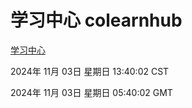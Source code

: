 # 学习中心 colearnhub
[学习中心](http://219.139.197.74:56308/colearnhub/)

2024年 11月 03日 星期日 13:40:02 CST

2024年 11月 03日 星期日 05:40:02 GMT
